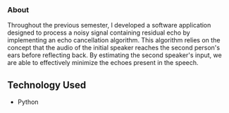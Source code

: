 ### About
Throughout the previous semester, I developed a software application designed to process a noisy signal containing residual echo by implementing an echo cancellation algorithm. This algorithm relies on the concept that the audio of the initial speaker reaches the second person's ears before reflecting back. By estimating the second speaker's input, we are able to effectively minimize the echoes present in the speech.
## Technology Used
* Python
